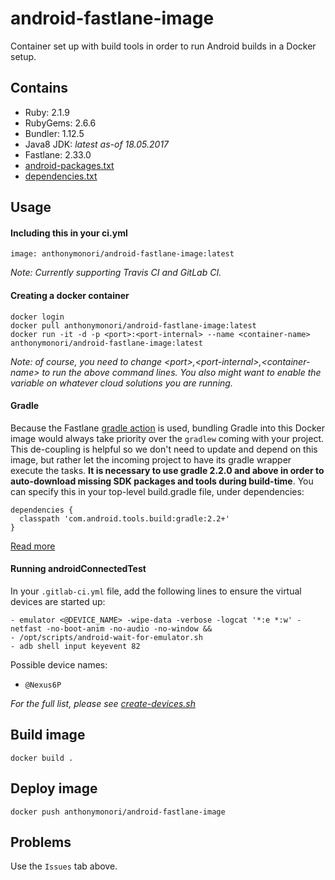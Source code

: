 # android-fastlane-image
Container set up with build tools in order to run Android builds in a Docker setup.

## Contains
- Ruby: 2.1.9
- RubyGems: 2.6.6
- Bundler: 1.12.5
- Java8 JDK: _latest as-of 18.05.2017_
- Fastlane: 2.33.0
- [android-packages.txt](./android-packages.txt)
- [dependencies.txt](./dependencies.txt)

## Usage

#### Including this in your ci.yml
```
image: anthonymonori/android-fastlane-image:latest
```

_Note: Currently supporting Travis CI and GitLab CI._

#### Creating a docker container
```
docker login
docker pull anthonymonori/android-fastlane-image:latest
docker run -it -d -p <port>:<port-internal> --name <container-name> anthonymonori/android-fastlane-image:latest
```

_Note: of course, you need to change \<port>,\<port-internal>,\<container-name> to run the above command lines. You also might want to enable the <port> variable on whatever cloud solutions you are running._

#### Gradle
Because the Fastlane [gradle action](https://github.com/fastlane/fastlane/blob/master/fastlane/lib/fastlane/actions/gradle.rb) is used, bundling Gradle into this Docker image would always take priority over the `gradlew` coming with your project. This de-coupling is helpful so we don't need to update and depend on this image, but rather let the incoming project to have its gradle wrapper execute the tasks. **It is necessary to use gradle 2.2.0 and above in order to auto-download missing SDK packages and tools during build-time**. You can specify this in your top-level build.gradle file, under dependencies:
```
dependencies {
  classpath 'com.android.tools.build:gradle:2.2+'
}
```

[Read more](https://developer.android.com/studio/intro/update.html#download-with-gradle)

#### Running androidConnectedTest
In your `.gitlab-ci.yml` file, add the following lines to ensure the virtual devices are started up:

```
- emulator <@DEVICE_NAME> -wipe-data -verbose -logcat '*:e *:w' -netfast -no-boot-anim -no-audio -no-window &&
- /opt/scripts/android-wait-for-emulator.sh
- adb shell input keyevent 82
```
Possible device names:
- `@Nexus6P`

_For the full list, please see [create-devices.sh](./create-devices.sh)_

## Build image
```
docker build .
```

## Deploy image
```
docker push anthonymonori/android-fastlane-image
```

## Problems
Use the `Issues` tab above.
